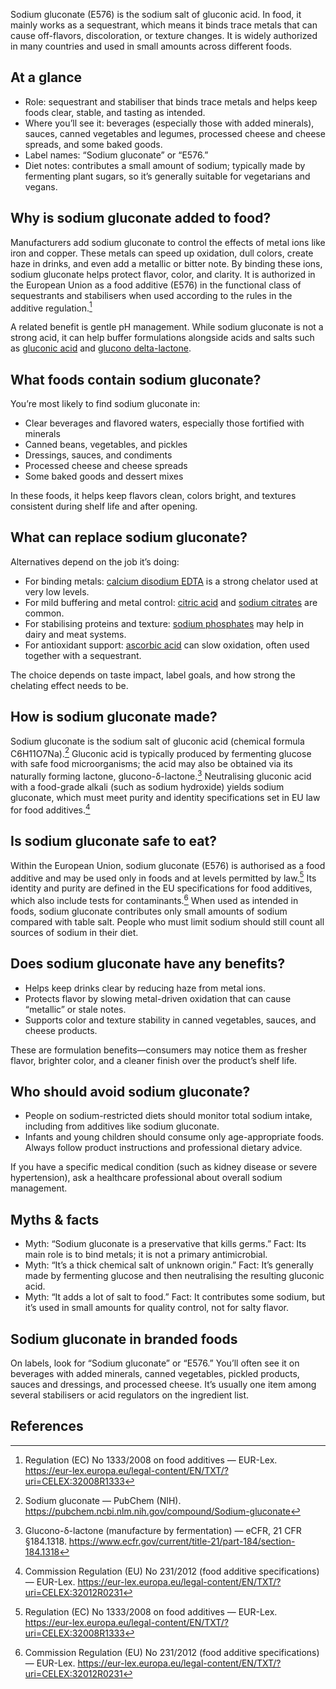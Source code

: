 Sodium gluconate (E576) is the sodium salt of gluconic acid. In food, it mainly works as a sequestrant, which means it binds trace metals that can cause off-flavors, discoloration, or texture changes. It is widely authorized in many countries and used in small amounts across different foods.

<!--more-->

## At a glance
- Role: sequestrant and stabiliser that binds trace metals and helps keep foods clear, stable, and tasting as intended.
- Where you’ll see it: beverages (especially those with added minerals), sauces, canned vegetables and legumes, processed cheese and cheese spreads, and some baked goods.
- Label names: “Sodium gluconate” or “E576.”
- Diet notes: contributes a small amount of sodium; typically made by fermenting plant sugars, so it’s generally suitable for vegetarians and vegans.

## Why is sodium gluconate added to food?
Manufacturers add sodium gluconate to control the effects of metal ions like iron and copper. These metals can speed up oxidation, dull colors, create haze in drinks, and even add a metallic or bitter note. By binding these ions, sodium gluconate helps protect flavor, color, and clarity. It is authorized in the European Union as a food additive (E576) in the functional class of sequestrants and stabilisers when used according to the rules in the additive regulation.[^1]

A related benefit is gentle pH management. While sodium gluconate is not a strong acid, it can help buffer formulations alongside acids and salts such as [gluconic acid](/e574-gluconic-acid) and [glucono delta-lactone](/e575-glucono-delta-lactone).

## What foods contain sodium gluconate?
You’re most likely to find sodium gluconate in:
- Clear beverages and flavored waters, especially those fortified with minerals
- Canned beans, vegetables, and pickles
- Dressings, sauces, and condiments
- Processed cheese and cheese spreads
- Some baked goods and dessert mixes

In these foods, it helps keep flavors clean, colors bright, and textures consistent during shelf life and after opening.

## What can replace sodium gluconate?
Alternatives depend on the job it’s doing:
- For binding metals: [calcium disodium EDTA](/e385-calcium-disodium-ethylenediaminetetraacetate) is a strong chelator used at very low levels.
- For mild buffering and metal control: [citric acid](/e330-citric-acid) and [sodium citrates](/e331-sodium-citrates) are common.
- For stabilising proteins and texture: [sodium phosphates](/e339-sodium-phosphates) may help in dairy and meat systems.
- For antioxidant support: [ascorbic acid](/e300-ascorbic-acid) can slow oxidation, often used together with a sequestrant.

The choice depends on taste impact, label goals, and how strong the chelating effect needs to be.

## How is sodium gluconate made?
Sodium gluconate is the sodium salt of gluconic acid (chemical formula C6H11O7Na).[^4] Gluconic acid is typically produced by fermenting glucose with safe food microorganisms; the acid may also be obtained via its naturally forming lactone, glucono-δ-lactone.[^3] Neutralising gluconic acid with a food-grade alkali (such as sodium hydroxide) yields sodium gluconate, which must meet purity and identity specifications set in EU law for food additives.[^2]

## Is sodium gluconate safe to eat?
Within the European Union, sodium gluconate (E576) is authorised as a food additive and may be used only in foods and at levels permitted by law.[^1] Its identity and purity are defined in the EU specifications for food additives, which also include tests for contaminants.[^2] When used as intended in foods, sodium gluconate contributes only small amounts of sodium compared with table salt. People who must limit sodium should still count all sources of sodium in their diet.

## Does sodium gluconate have any benefits?
- Helps keep drinks clear by reducing haze from metal ions.
- Protects flavor by slowing metal-driven oxidation that can cause “metallic” or stale notes.
- Supports color and texture stability in canned vegetables, sauces, and cheese products.

These are formulation benefits—consumers may notice them as fresher flavor, brighter color, and a cleaner finish over the product’s shelf life.

## Who should avoid sodium gluconate?
- People on sodium-restricted diets should monitor total sodium intake, including from additives like sodium gluconate.
- Infants and young children should consume only age-appropriate foods. Always follow product instructions and professional dietary advice.

If you have a specific medical condition (such as kidney disease or severe hypertension), ask a healthcare professional about overall sodium management.

## Myths & facts
- Myth: “Sodium gluconate is a preservative that kills germs.” Fact: Its main role is to bind metals; it is not a primary antimicrobial.
- Myth: “It’s a thick chemical salt of unknown origin.” Fact: It’s generally made by fermenting glucose and then neutralising the resulting gluconic acid.
- Myth: “It adds a lot of salt to food.” Fact: It contributes some sodium, but it’s used in small amounts for quality control, not for salty flavor.

## Sodium gluconate in branded foods
On labels, look for “Sodium gluconate” or “E576.” You’ll often see it on beverages with added minerals, canned vegetables, pickled products, sauces and dressings, and processed cheese. It’s usually one item among several stabilisers or acid regulators on the ingredient list.

## References
[^1]: Regulation (EC) No 1333/2008 on food additives — EUR-Lex. https://eur-lex.europa.eu/legal-content/EN/TXT/?uri=CELEX:32008R1333
[^2]: Commission Regulation (EU) No 231/2012 (food additive specifications) — EUR-Lex. https://eur-lex.europa.eu/legal-content/EN/TXT/?uri=CELEX:32012R0231
[^3]: Glucono-δ-lactone (manufacture by fermentation) — eCFR, 21 CFR §184.1318. https://www.ecfr.gov/current/title-21/part-184/section-184.1318
[^4]: Sodium gluconate — PubChem (NIH). https://pubchem.ncbi.nlm.nih.gov/compound/Sodium-gluconate

